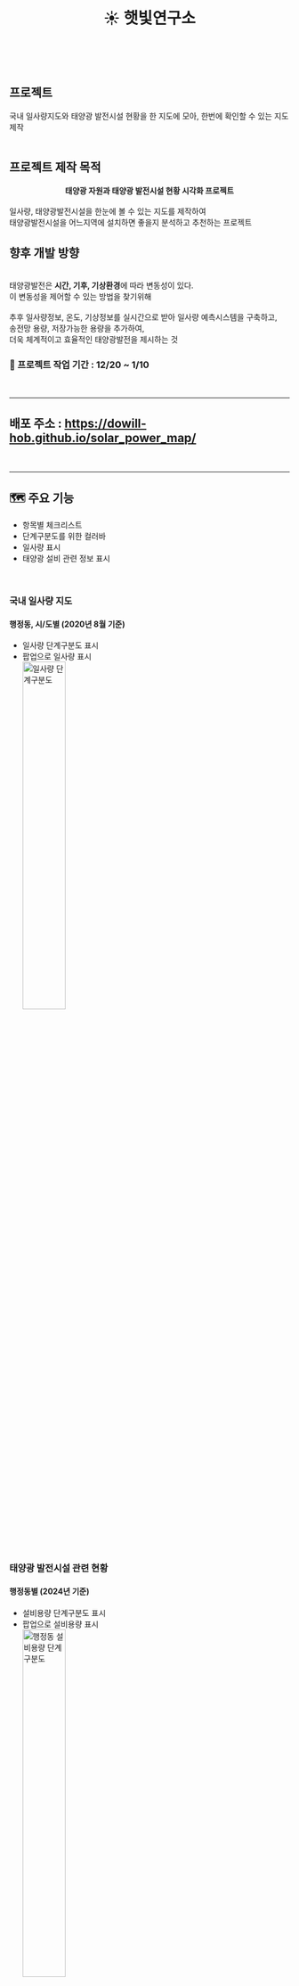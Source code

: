 # <div align="center"> ☀️ 햇빛연구소 </div>
<br>
<br>
<br>

## 프로젝트
국내 일사량지도와 태양광 발전시설 현황을 한 지도에 모아, 한번에 확인할 수 있는 지도 제작
<br>
<br>

## 프로젝트 제작 목적
<b><div align="center"> 태양광 자원과 태양광 발전시설 현황 시각화 프로젝트 </div></b><br>
일사량, 태양광발전시설을 한눈에 볼 수 있는 지도를 제작하여<br>
태양광발전시설을 어느지역에 설치하면 좋을지 분석하고 추천하는 프로젝트


## 향후 개발 방향
<br>태양광발전은 **시간, 기후, 기상환경**에 따라 변동성이 있다.<br>
이 변동성을 제어할 수 있는 방법을 찾기위해<br>
<br>추후 일사량정보, 온도, 기상정보를 실시간으로 받아 일사량 예측시스템을 구축하고,<br>
송전망 용량, 저장가능한 용량을 추가하여,<br>
더욱 체계적이고 효율적인 태양광발전을 제시하는 것<br>


### 📆 프로젝트 작업 기간 : 12/20 ~ 1/10
<br>


---
## 배포 주소 : <https://dowill-hob.github.io/solar_power_map/>
<br>

---
## :world_map: 주요 기능
- 항목별 체크리스트
- 단계구분도를 위한 컬러바
- 일사량 표시
- 태양광 설비 관련 정보 표시
<br>
  
### 국내 일사량 지도
#### 행정동, 시/도별 (2020년 8월 기준)
- 일사량 단계구분도 표시
- 팝업으로 일사량 표시
<br><img src="https://github.com/user-attachments/assets/c5df273e-5d17-4ec6-8dd6-19df6558c9921" width="40%" height="40%" title="일사량 단계구분도" alt="일사량 단계구분도"></img>
<br>


### 태양광 발전시설 관련 현황
#### 행정동별 (2024년 기준)
- 설비용량 단계구분도 표시
- 팝업으로 설비용량 표시
<br><img src="https://github.com/user-attachments/assets/c0f8f234-ab6c-43dc-ae5d-85750501cdb6" width="40%" height="40%" title="행정동별 설비용량 단계구분도" alt="행정동 설비용량 단계구분도"></img>
<br>

#### 시/도별 
- 누적 설비 용량(KW) 기준 단계구분도    (2023년 기준)
- 누적 설비 개수 기준 단계구분도        (2023년 기준)
<br><img src="https://github.com/user-attachments/assets/476bee2d-01a9-4715-a4bb-ebc7190a9627" width="40%" height="40%" title="누적설비용량, 개수 단계구분도" alt="누적설비용량, 개수 단계구분도"></img>
- 태양광발전량, 전력 사용량 비교 그래프 (2020년 8월 기준)
- 용도별 전력 사용량 파이그래프         (2020년 8월 기준)
- 단위면적 당 설비용량 표시             (2023년 기준)
<br><img src="https://github.com/user-attachments/assets/84d87706-148b-406b-b2ba-47b1341ab7b5" width="50%" height="50%" title="그래프" alt="그래프"></img>
<br>
---
<br>

## 📚  Stack
### - language
<br>![Python](https://img.shields.io/badge/python-3670A0?style=for-the-badge&logo=python&logoColor=ffdd54)

### - Environment
<br>![Visual Studio Code](https://img.shields.io/badge/Visual%20Studio%20Code-0078d7.svg?style=for-the-badge&logo=visual-studio-code&logoColor=white)
![Git](https://img.shields.io/badge/git-%23F05033.svg?style=for-the-badge&logo=git&logoColor=white)
![GitHub](https://img.shields.io/badge/github-%23121011.svg?style=for-the-badge&logo=github&logoColor=white)

### - Comunication
<br>![Notion](https://img.shields.io/badge/Notion-%23000000.svg?style=for-the-badge&logo=notion&logoColor=white)
![KakaoTalk](https://img.shields.io/badge/kakaotalk-ffcd00.svg?style=for-the-badge&logo=kakaotalk&logoColor=000000)


